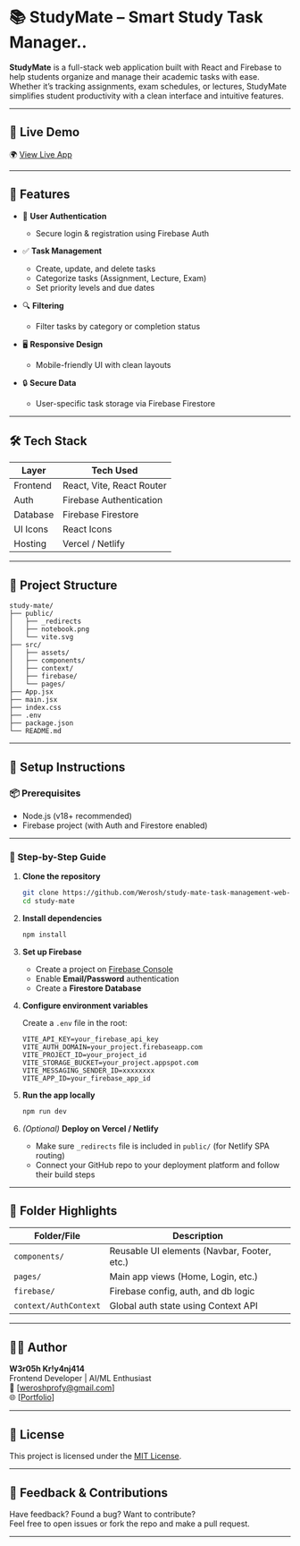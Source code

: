 # 📚 StudyMate – Smart Study Task Manager..

**StudyMate** is a full-stack web application built with React and Firebase to help students organize and manage their academic tasks with ease. Whether it’s tracking assignments, exam schedules, or lectures, StudyMate simplifies student productivity with a clean interface and intuitive features.

---

## 🚀 Live Demo

🌍 [View Live App](https://smtaskmanager.netlify.app/)

---

## 🔑 Features

- 🔐 **User Authentication**

  - Secure login & registration using Firebase Auth

- ✅ **Task Management**

  - Create, update, and delete tasks
  - Categorize tasks (Assignment, Lecture, Exam)
  - Set priority levels and due dates

- 🔍 **Filtering**

  - Filter tasks by category or completion status

- 🖥️ **Responsive Design**

  - Mobile-friendly UI with clean layouts

- 🔒 **Secure Data**
  - User-specific task storage via Firebase Firestore

---

## 🛠 Tech Stack

| Layer    | Tech Used                 |
| -------- | ------------------------- |
| Frontend | React, Vite, React Router |
| Auth     | Firebase Authentication   |
| Database | Firebase Firestore        |
| UI Icons | React Icons               |
| Hosting  | Vercel / Netlify          |

---

## 📁 Project Structure

```
study-mate/
├── public/
│   ├── _redirects
│   ├── notebook.png
│   └── vite.svg
├── src/
│   ├── assets/
│   ├── components/
│   ├── context/
│   ├── firebase/
│   └── pages/
├── App.jsx
├── main.jsx
├── index.css
├── .env
├── package.json
└── README.md
```

---

## 🧪 Setup Instructions

### 📦 Prerequisites

- Node.js (v18+ recommended)
- Firebase project (with Auth and Firestore enabled)

---

### 🔧 Step-by-Step Guide

1. **Clone the repository**

   ```bash
   git clone https://github.com/Werosh/study-mate-task-management-web-app.git
   cd study-mate
   ```

2. **Install dependencies**

   ```bash
   npm install
   ```

3. **Set up Firebase**

   - Create a project on [Firebase Console](https://console.firebase.google.com/)
   - Enable **Email/Password** authentication
   - Create a **Firestore Database**

4. **Configure environment variables**

   Create a `.env` file in the root:

   ```env
   VITE_API_KEY=your_firebase_api_key
   VITE_AUTH_DOMAIN=your_project.firebaseapp.com
   VITE_PROJECT_ID=your_project_id
   VITE_STORAGE_BUCKET=your_project.appspot.com
   VITE_MESSAGING_SENDER_ID=xxxxxxxx
   VITE_APP_ID=your_firebase_app_id
   ```

5. **Run the app locally**

   ```bash
   npm run dev
   ```

6. _(Optional)_ **Deploy on Vercel / Netlify**
   - Make sure `_redirects` file is included in `public/` (for Netlify SPA routing)
   - Connect your GitHub repo to your deployment platform and follow their build steps

---

## 🧠 Folder Highlights

| Folder/File           | Description                                 |
| --------------------- | ------------------------------------------- |
| `components/`         | Reusable UI elements (Navbar, Footer, etc.) |
| `pages/`              | Main app views (Home, Login, etc.)          |
| `firebase/`           | Firebase config, auth, and db logic         |
| `context/AuthContext` | Global auth state using Context API         |

---

## 🙋‍♂️ Author

**W3r05h Kr!y4nj414**  
Frontend Developer | AI/ML Enthusiast  
📧 [weroshprofy@gmail.com]  
🌐 [[Portfolio](https://weroshportfolio.netlify.app/)]

---

## 📄 License

This project is licensed under the [MIT License](LICENSE).

---

## 💬 Feedback & Contributions

Have feedback? Found a bug? Want to contribute?  
Feel free to open issues or fork the repo and make a pull request.

---
